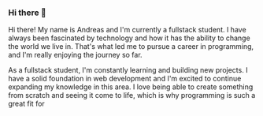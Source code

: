 ### Hi there 👋

Hi there! My name is Andreas and I'm currently a fullstack student. I have always been fascinated by technology and how it has the ability to change the world we live in. That's what led me to pursue a career in programming, and I'm really enjoying the journey so far.

As a fullstack student, I'm constantly learning and building new projects. I have a solid foundation in web development and I'm excited to continue expanding my knowledge in this area. I love being able to create something from scratch and seeing it come to life, which is why programming is such a great fit for
